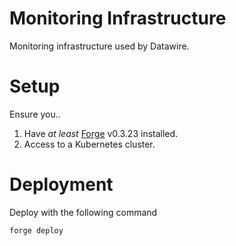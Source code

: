 # Monitoring Infrastructure

Monitoring infrastructure  used by Datawire.

# Setup

Ensure you..

1. Have *at least* [Forge](https://forge.sh) v0.3.23 installed.
2. Access to a Kubernetes cluster.

# Deployment

Deploy with the following command

```bash
forge deploy
```
